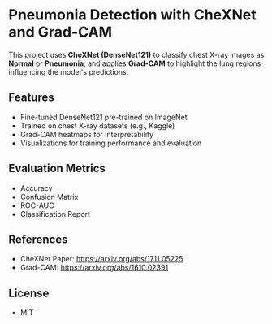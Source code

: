 # Pneumonia Detection with CheXNet and Grad-CAM 

This project uses **CheXNet (DenseNet121)** to classify chest X-ray images as **Normal** or **Pneumonia**, and applies **Grad-CAM** to highlight the lung regions influencing the model's predictions.

## Features
- Fine-tuned DenseNet121 pre-trained on ImageNet
- Trained on chest X-ray datasets (e.g., Kaggle)
- Grad-CAM heatmaps for interpretability
- Visualizations for training performance and evaluation

## Evaluation Metrics
- Accuracy
- Confusion Matrix
- ROC-AUC
- Classification Report

## References
- CheXNet Paper: https://arxiv.org/abs/1711.05225
- Grad-CAM: https://arxiv.org/abs/1610.02391
## License
- MIT
